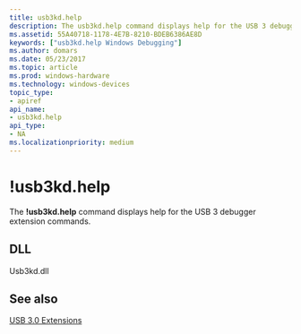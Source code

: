 ```yaml
---
title: usb3kd.help
description: The usb3kd.help command displays help for the USB 3 debugger extension commands.
ms.assetid: 55A40718-1178-4E7B-8210-BDEB6386AE8D
keywords: ["usb3kd.help Windows Debugging"]
ms.author: domars
ms.date: 05/23/2017
ms.topic: article
ms.prod: windows-hardware
ms.technology: windows-devices
topic_type:
- apiref
api_name:
- usb3kd.help
api_type:
- NA
ms.localizationpriority: medium
---
```


# !usb3kd.help


The **!usb3kd.help** command displays help for the USB 3 debugger extension commands.

## <span id="DLL"></span><span id="dll"></span>DLL


Usb3kd.dll

## <span id="see_also"></span>See also


[USB 3.0 Extensions](usb-3-extensions.md)

 

 






